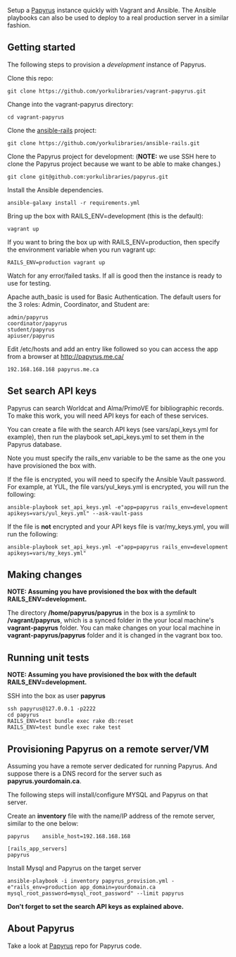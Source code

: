 Setup a [Papyrus](https://github.com/yorkulibraries/papyrus) instance quickly with Vagrant and Ansible. The Ansible playbooks can also be used to deploy to a real production server in a similar fashion.


## Getting started

The following steps to provision a *development* instance of Papyrus.  

Clone this repo:
```
git clone https://github.com/yorkulibraries/vagrant-papyrus.git
```

Change into the vagrant-papyrus directory:
```
cd vagrant-papyrus
```

Clone the [ansible-rails](https://github.com/yorkulibraries/ansible-rails) project:
```
git clone https://github.com/yorkulibraries/ansible-rails.git
```

Clone the Papyrus project for development: (**NOTE:** we use SSH here to clone the Papyrus project because we want to be able to make changes.)
```
git clone git@github.com:yorkulibraries/papyrus.git
```

Install the Ansible dependencies.

```
ansible-galaxy install -r requirements.yml
```

Bring up the box with RAILS_ENV=development (this is the default):

```
vagrant up
```

If you want to bring the box up with RAILS_ENV=production, then specify the environment variable when you run vagrant up:

```
RAILS_ENV=production vagrant up
```

Watch for any error/failed tasks. If all is good then the instance is ready to use for testing.

Apache auth_basic is used for Basic Authentication. The default users for the 3 roles: Admin, Coordinator, and Student are:

```
admin/papyrus
coordinator/papyrus
student/papyrus
apiuser/papyrus
```

Edit /etc/hosts and add an entry like followed so you can access the app from a browser at http://papyrus.me.ca/

```
192.168.168.168 papyrus.me.ca
```

## Set search API keys

Papyrus can search Worldcat and Alma/PrimoVE for bibliographic records. To make this work, you will need API keys for each of these services.

You can create a file with the search API keys (see vars/api_keys.yml for example), then run the playbook set_api_keys.yml to set them in the Papyrus database.

Note you must specify the rails_env variable to be the same as the one you have provisioned the box with.

If the file is encrypted, you will need to specify the Ansible Vault password. For example, at YUL, the file vars/yul_keys.yml is encrypted, you will run the following:

```
ansible-playbook set_api_keys.yml -e"app=papyrus rails_env=development apikeys=vars/yul_keys.yml" --ask-vault-pass
```

If the file is **not** encrypted and your API keys file is var/my_keys.yml, you will run the following:

```
ansible-playbook set_api_keys.yml -e"app=papyrus rails_env=development apikeys=vars/my_keys.yml"
```

## Making changes

**NOTE: Assuming you have provisioned the box with the default RAILS_ENV=development.**

The directory **/home/papyrus/papyrus** in the box is a *symlink* to **/vagrant/papyrus**, which is a synced folder in the your local machine's **vagrant-papyrus** folder.
You can make changes on your local machine in **vagrant-papyrus/papyrus** folder and it is changed in the vagrant box too. 

## Running unit tests

**NOTE: Assuming you have provisioned the box with the default RAILS_ENV=development.**

SSH into the box as user **papyrus**
```
ssh papyrus@127.0.0.1 -p2222
cd papyrus
RAILS_ENV=test bundle exec rake db:reset
RAILS_ENV=test bundle exec rake test
```

## Provisioning Papyrus on a remote server/VM

Assuming you have a remote server dedicated for running Papyrus. And suppose there is a DNS record for the server such as **papyrus.yourdomain.ca**.

The following steps will install/configure MYSQL and Papyrus on that server.

Create an **inventory** file with the name/IP address of the remote server, similar to the one below:
```
papyrus    ansible_host=192.168.168.168

[rails_app_servers]
papyrus
```

Install Mysql and Papyrus on the target server

```
ansible-playbook -i inventory papyrus_provision.yml -e"rails_env=production app_domain=yourdomain.ca mysql_root_password=mysql_root_password" --limit papyrus 
```

**Don't forget to set the search API keys as explained above.**

## About Papyrus
Take a look at [Papyrus](https://github.com/yorkulibraries/papyrus) repo for Papyrus code.
